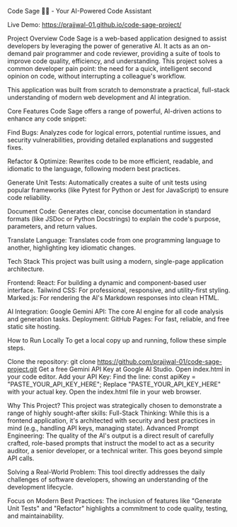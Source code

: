 Code Sage 🧙‍♂️ - Your AI-Powered Code Assistant

Live Demo: https://prajjwal-01.github.io/code-sage-project/

Project Overview
Code Sage is a web-based application designed to assist developers by leveraging the power of generative AI. It acts as an on-demand pair programmer and code reviewer, providing a suite of tools to improve code quality, efficiency, and understanding. This project solves a common developer pain point: the need for a quick, intelligent second opinion on code, without interrupting a colleague's workflow.

This application was built from scratch to demonstrate a practical, full-stack understanding of modern web development and AI integration.

Core Features
Code Sage offers a range of powerful, AI-driven actions to enhance any code snippet:

Find Bugs: Analyzes code for logical errors, potential runtime issues, and security vulnerabilities, providing detailed explanations and suggested fixes.

 Refactor & Optimize: Rewrites code to be more efficient, readable, and idiomatic to the language, following modern best practices.

 Generate Unit Tests: Automatically creates a suite of unit tests using popular frameworks (like Pytest for Python or Jest for JavaScript) to ensure code reliability.

Document Code: Generates clear, concise documentation in standard formats (like JSDoc or Python Docstrings) to explain the code's purpose, parameters, and return values.

Translate Language: Translates code from one programming language to another, highlighting key idiomatic changes.


Tech Stack
This project was built using a modern, single-page application architecture.

Frontend:
React: For building a dynamic and component-based user interface.
Tailwind CSS: For professional, responsive, and utility-first styling.
Marked.js: For rendering the AI's Markdown responses into clean HTML.

AI Integration:
Google Gemini API: The core AI engine for all code analysis and generation tasks.
Deployment:
GitHub Pages: For fast, reliable, and free static site hosting.

How to Run Locally
To get a local copy up and running, follow these simple steps.

Clone the repository:
git clone https://github.com/prajjwal-01/code-sage-project.git
Get a free Gemini API Key at Google AI Studio.
Open index.html in your code editor.
Add your API Key:
Find the line: const apiKey = "PASTE_YOUR_API_KEY_HERE";
Replace "PASTE_YOUR_API_KEY_HERE" with your actual key.
Open the index.html file in your web browser.

Why This Project? 
This project was strategically chosen to demonstrate a range of highly sought-after skills:
Full-Stack Thinking: While this is a frontend application, it's architected with security and best practices in mind (e.g., handling API keys, managing state).
Advanced Prompt Engineering: The quality of the AI's output is a direct result of carefully crafted, role-based prompts that instruct the model to act as a security auditor, a senior developer, or a technical writer. This goes beyond simple API calls.

Solving a Real-World Problem: This tool directly addresses the daily challenges of software developers, showing an understanding of the development lifecycle.

Focus on Modern Best Practices: The inclusion of features like "Generate Unit Tests" and "Refactor" highlights a commitment to code quality, testing, and maintainability.
